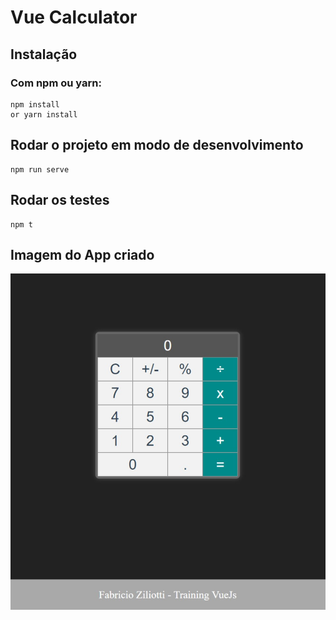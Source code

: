 # Vue Calculator
## Instalação
### Com npm ou yarn:
```
npm install
or yarn install
```
## Rodar o projeto em modo de desenvolvimento

```
npm run serve
```

## Rodar os testes
```
npm t
```

## Imagem do App criado
![Image App](imageApp/tela.jpg)

